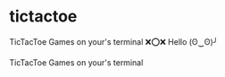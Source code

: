 # tictactoe
TicTacToe Games on your's terminal ❌⭕❌
Hello (ʘ‿ʘ)╯

TicTacToe Games on your's terminal
